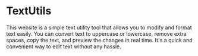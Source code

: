 # TextUtils
 This website is a simple text utility tool that allows you to modify and format text easily. You can convert text to uppercase or lowercase, remove extra spaces, copy the text, and preview the changes in real time. It's a quick and convenient way to edit text without any hassle.
